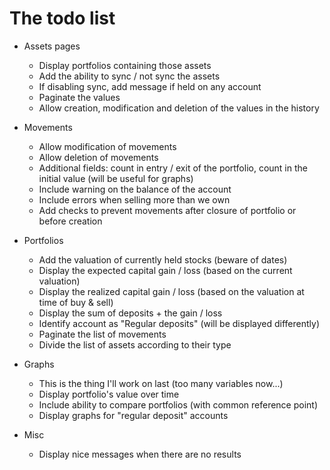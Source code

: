 # The todo list
* Assets pages
    * Display portfolios containing those assets
    * Add the ability to sync / not sync the assets
    * If disabling sync, add message if held on any account
    * Paginate the values
    * Allow creation, modification and deletion of the values in the history

* Movements
    * Allow modification of movements
    * Allow deletion of movements
    * Additional fields: count in entry / exit of the portfolio, count in the initial value (will be useful for graphs)
    * Include warning on the balance of the account
    * Include errors when selling more than we own
    * Add checks to prevent movements after closure of portfolio or before creation

* Portfolios
    * Add the valuation of currently held stocks (beware of dates)
    * Display the expected capital gain / loss (based on the current valuation)
    * Display the realized capital gain / loss (based on the valuation at time of buy & sell)
    * Display the sum of deposits + the gain / loss
    * Identify account as "Regular deposits" (will be displayed differently)
    * Paginate the list of movements
    * Divide the list of assets according to their type

* Graphs
    * This is the thing I'll work on last (too many variables now...)
    * Display portfolio's value over time
    * Include ability to compare portfolios (with common reference point)
    * Display graphs for "regular deposit" accounts

* Misc
    * Display nice messages when there are no results